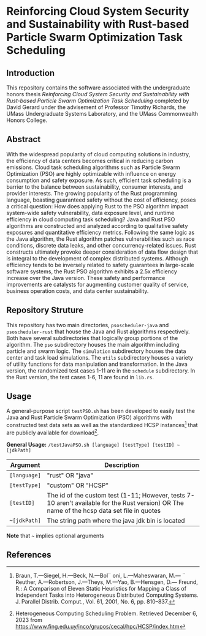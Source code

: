 # Reinforcing Cloud System Security and Sustainability with Rust-based Particle Swarm Optimization Task Scheduling

## Introduction

This repository contains the software associated with the undergraduate honors thesis *Reinforcing Cloud System Security and Sustainability with Rust-based Particle Swarm Optimization Task Scheduling* completed by David Gerard under the advisement of Professor Timothy Richards, the UMass Undergraduate Systems Laboratory, and the UMass Commonwealth Honors College.

## Abstract

With the widespread popularity of cloud computing solutions in industry, the efficiency of data centers becomes critical in reducing carbon emissions. Cloud task scheduling algorithms such as Particle Swarm Optimization (PSO) are highly optimizable with influence on energy consumption and safety exposure. As such, efficient task scheduling is a barrier to the balance between sustainability, consumer interests, and provider interests. The growing popularity of the Rust programming language, boasting guaranteed safety without the cost of efficiency, poses a critical question: How does applying Rust to the PSO algorithm impact system-wide safety vulnerability, data exposure level, and runtime efficiency in cloud computing task scheduling? Java and Rust PSO algorithms are constructed and analyzed according to qualitative safety exposures and quantitative efficiency metrics. Following the same logic as the Java algorithm, the Rust algorithm patches vulnerabilities such as race conditions, discrete data leaks, and other concurrency-related issues. Rust constructs ultimately provoke deeper consideration of data flow design that is integral to the development of complex distributed systems. Although efficiency tends to be inversely related to safety guarantees in large-scale software systems, the Rust PSO algorithm exhibits a 2.5x efficiency increase over the Java version. These safety and performance improvements are catalysts for augmenting customer quality of service, business operation costs, and data center sustainability.

## Repository Struture

This repository has two main directories, `psoscheduler-java` and `psoscheduler-rust` that house the Java and Rust algorithms respectively. Both have several subdirectories that logically group portions of the algorithm. The `pso` subdirectory houses the main algorithm including particle and swarm logic. The `simulation` subdirectory houses the data center and task load simulations. The `utils` subdirectory houses a variety of utility functions for data manipulation and transformation. In the Java version, the randomized test cases 1-11 are in the `schedule` subdirectory. In the Rust version, the test cases 1-6, 11 are found in `lib.rs`.

## Usage

A general-purpose script `testPSO.sh` has been developed to easily test the Java and Rust Particle Swarm Optimization (PSO) algorithms with constructed test data sets as well as the standardized HCSP instances[^1] that are publicly available for download[^2].

**General Usage:** `/testJavaPSO.sh [language] [testType] [testID] ~[jdkPath]`

| Argument | Description |
| -------- | ----------- |
| `[language]` | "rust" OR "java" |
| `[testType]` | "custom" OR "HCSP" |
| `[testID]`   | The id of the custom test (1-11; However, tests 7-10 aren't available for the Rust version) OR The name of the hcsp data set file in quotes |
| `~[jdkPath]` | The string path where the java jdk bin is located |

**Note** that `~` implies optional arguments

## References

[^1]: Braun, T.—Siegel, H.—Beck, N.—Bol¨ oni, L.—Maheswaran, M.— ¨
Reuther, A.—Robertson, J.—Theys, M.—Yao, B.—Hensgen, D.—
Freund, R.: A Comparison of Eleven Static Heuristics for Mapping a Class of
Independent Tasks into Heterogeneous Distributed Computing Systems. J. Parallel
Distrib. Comput., Vol. 61, 2001, No. 6, pp. 810–837.
[^2]: Heterogeneous Computing Scheduling Problem. Retrieved December 6, 2023 from https://www.fing.edu.uy/inco/grupos/cecal/hpc/HCSP/index.htm
